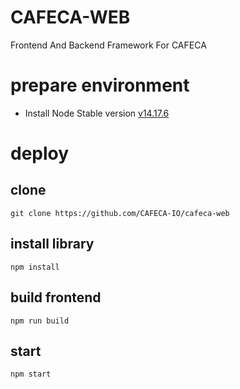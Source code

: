# CAFECA-WEB
Frontend And Backend Framework For CAFECA

# prepare environment
- Install Node Stable version [v14.17.6](https://nodejs.org/dist/v14.17.6/)

# deploy
## clone
```shell
git clone https://github.com/CAFECA-IO/cafeca-web
```

## install library
```shell
npm install
```

## build frontend
```shell
npm run build
```

## start
```shell
npm start
```
